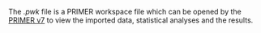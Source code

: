 The *.pwk* file is a PRIMER workspace file which can be opened by the [PRIMER v7](https://www.primer-e.com/) to view the imported data, statistical analyses and the results.